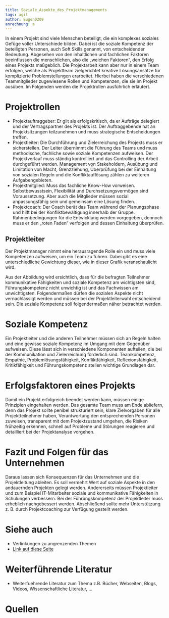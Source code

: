 ```yaml
---
title: Soziale_Aspekte_des_Projektmanagements
tags: agil
author: Eugen0209
anrechnung: a
---
```

In einem Projekt sind viele Menschen beteiligt, die ein komplexes soziales Gefüge voller Unterschiede bilden. Dabei ist die soziale Kompetenz der beteiligten Personen, auch Soft Skills genannt, von entscheidender Bedeutung. Abgesehen von den inhaltlichen und fachlichen Faktoren beeinflussen die menschlichen, also die „weichen Faktoren“, den Erfolg eines Projekts maßgeblich. Die Projektarbeit kann aber nur in einem Team erfolgen, welche als Projektteam zielgerichtet kreative Lösungsansätze für komplizierte Problemstellungen erarbeitet. Hierbei haben die verschiedenen Teammitglieder zugewiesene Rollen und Kompetenzen, die sie im Projekt ausüben. Im Folgenden werden die Projektrollen ausführlich erläutert. 

# Projektrollen

*	Projektauftraggeber: Er gilt als erfolgskritisch, da er Aufträge delegiert und der Vertragspartner des Projekts ist. Der Auftraggebende hat an Projektsitzungen teilzunehmen und muss strategische Entscheidungen treffen.
*	Projektleiter: Die Durchführung und Zielerreichung des Projekts muss er sicherstellen. Der Leiter übernimmt die Führung des Teams und muss methodische, fachliche sowie soziale Kompetenzen aufweisen. Der Projektverlauf muss ständig kontrolliert und das Controlling der Arbeit durchgeführt werden. Management von Stakeholdern, Ausübung und Limitation von Macht, Grenzziehung, Überprüfung bei der Einhaltung von sozialen Regeln und die Konfliktauflösung zählen zu weiteren Aufgabengebieten.
*	Projektmitglied: Muss das fachliche Know-How vorweisen. Selbstbewusstsein, Flexibilität und Durchsetzungsvermögen sind Voraussetzung. Aber auch die Mitglieder müssen sozial anpassungsfähig sein und gemeinsam eine Lösung finden.
*	Projektcoach: Der Coach berät das Team während der Planungsphase und hilft bei der Konfliktbewältigung innerhalb der Gruppe. Rahmenbedingungen für die Entwicklung werden vorgegeben, dennoch muss er den „roten Faden“ verfolgen und dessen Einhaltung überprüfen.


## Projektleiter

Der Projektmanager nimmt eine herausragende Rolle ein und muss viele Kompetenzen aufweisen, um ein Team zu führen. Dabei gibt es eine unterschiedliche Gewichtung dieser, wie in dieser Grafik veranschaulicht wird.


Aus der Abbildung wird ersichtlich, dass für die befragten Teilnehmer kommunikative Fähigkeiten und soziale Kompetenz am wichtigsten sind, Führungskompetenz nicht unwichtig ist und das Fachwissen am unwichtigsten. Folgendermaßen dürfen die sozialen Aspekte nicht vernachlässigt werden und müssen bei der Projektleiterwahl entscheidend sein. Die soziale Kompetenz soll folgendermaßen näher betrachtet werden. 


# Soziale Kompetenz

Ein Projektleiter und die anderen Teilnehmer müssen sich an Regeln halten und eine gewisse soziale Kompetenz im Umgang mit dem Gegenüber aufweisen. Diese lässt sich in verschiedene Komponenten aufteilen, die bei der Kommunikation und Zielerreichung förderlich sind. Teamkompetenz, Empathie, Problemlösungsfähigkeit, Konfliktfähigkeit, Reflexionsfähigkeit, Kritikfähigkeit und Führungskompetenz stellen wichtige Grundlagen dar.

# Erfolgsfaktoren eines Projekts

Damit ein Projekt erfolgreich beendet werden kann, müssen einige Prinzipien eingehalten werden. Das gesamte Team muss am Ende abliefern, denn das Projekt sollte penibel strukturiert sein, klare Zielvorgaben für alle Projektteilnehmer haben, Verantwortung den entsprechenden Personen zuweisen, transparent mit dem Projektzustand umgehen, die Risiken frühzeitig erkennen, schnell auf Probleme und Störungen reagieren und detailliert bei der Projektanalyse vorgehen.

# Fazit und Folgen für das Unternehmen 

Daraus lassen sich Konsequenzen für das Unternehmen und die Projektleitung ableiten. Es soll vermehrt Wert auf soziale Aspekte in den andauernden Projekten gelegt werden. Andererseits müssen Projektleiter und zum Beispiel IT-Mitarbeiter soziale und kommunikative Fähigkeiten in Schulungen verbessern. Bei der Führungskompetenz der Projektleiter muss erheblich nachgebessert werden. Abschließend sollte mehr Unterstützung z. B. durch Projektcoaching zur Verfügung gestellt werden.


# Siehe auch

* Verlinkungen zu angrenzenden Themen
* [Link auf diese Seite](Soziale_Aspekte_des_Projektmanagements.md)

# Weiterführende Literatur

* Weiterfuehrende Literatur zum Thema z.B. Bücher, Webseiten, Blogs, Videos, Wissenschaftliche Literatur, ...

# Quellen

[^1]: Quellen die ihr im Text verwendet habt z.B. Bücher, Webseiten, Blogs, Videos, Wissenschaftliche Literatur, ... (eine Quelle in eine Zeile, keine Zeilenumbrüche machen)
[^2]: [A Guide to the Project Management Body of Knowledge (PMBOK® Guide)](https://www.pmi.org/pmbok-guide-standards/foundational/PMBOK)
[^3]: [Basic Formatting Syntax for GitHub flavored Markdown](https://docs.github.com/en/github/writing-on-github/getting-started-with-writing-and-formatting-on-github/basic-writing-and-formatting-syntax)
[^4]: [Advanced Formatting Syntax for GitHub flavored Markdown](https://docs.github.com/en/github/writing-on-github/working-with-advanced-formatting/organizing-information-with-tables)

